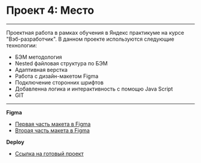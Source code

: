 # Проект 4: Место

___
Проектная работа в рамках обучения в Яндекс практикуме на курсе "Вэб-разработчик".
В данном проекте используются следующие технологии:
 - БЭМ методология
 - Nested файловая структура по БЭМ
 - Адаптивная верстка
 - Работа с дизайн-макетом Figma
 - Подключение сторонних шрифтов
 - Добавленна логика и интерактивность с помощю Java Script
 - GIT
 ___

**Figma**

* [Первая часть макета в Figma](https://www.figma.com/file/StZjf8HnoeLdiXS7dYrLAh/JavaScript.-Sprint-4?node-id=80%3A76)
* [Вторая часть макета в Figma](https://www.figma.com/file/nlYpT4VhFiwimn2YlncrcF/JavaScript.-Sprint-5?node-id=90%3A378)

**Deploy**

* [Ссылка на готовый проект](https://turetskayairina.github.io/mesto/index.html)
